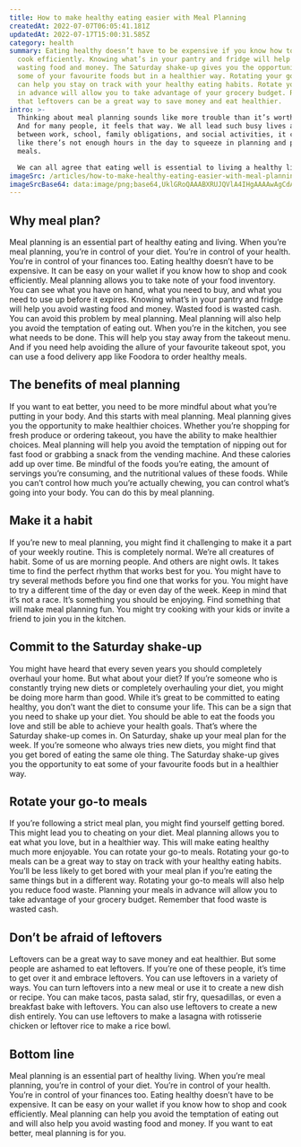 ```yaml
---
title: How to make healthy eating easier with Meal Planning
createdAt: 2022-07-07T06:05:41.181Z
updatedAt: 2022-07-17T15:00:31.585Z
category: health
summary: Eating healthy doesn’t have to be expensive if you know how to shop and
  cook efficiently. Knowing what’s in your pantry and fridge will help you avoid
  wasting food and money. The Saturday shake-up gives you the opportunity to eat
  some of your favourite foods but in a healthier way. Rotating your go-to meals
  can help you stay on track with your healthy eating habits. Rotate your meals
  in advance will allow you to take advantage of your grocery budget. Remember
  that leftovers can be a great way to save money and eat healthier.
intro: >-
  Thinking about meal planning sounds like more trouble than it’s worth.
  And for many people, it feels that way. We all lead such busy lives and
  between work, school, family obligations, and social activities, it can feel
  like there’s not enough hours in the day to squeeze in planning and prepping
  meals. 

  We can all agree that eating well is essential to living a healthy life. But sticking to healthy eating habits can be challenging and require some serious willpower. Even if you’re committed to good nutrition, finding the time and energy to shop for fresh ingredients, prep them for the week, and reheat them throughout the week is exhausting just thinking about it! Fortunately, there are several sneaky strategies you can use to make healthy eating easier.
imageSrc: /articles/how-to-make-healthy-eating-easier-with-meal-planning.png
imageSrcBase64: data:image/png;base64,UklGRoQAAABXRUJQVlA4IHgAAAAwAgCdASoKAAoAAUAmJYwCdAEPD38eYbqIAAD+9AyMZLtO7FOxBiYe3Dd0Pg4tPj7SLB2/+ZxdgH1r6pajroiNRC5+xn49KL/IkXPyBB40F+0+NLYWN8uiYXWZX76e6S5Haau9dGQYQm9Sh9zcl7A27MsvjYgAAAA=
---
```


## Why meal plan?

Meal planning is an essential part of healthy eating and living. When you’re meal planning, you’re in control of your diet. You’re in control of your health. You’re in control of your finances too. Eating healthy doesn’t have to be expensive. It can be easy on your wallet if you know how to shop and cook efficiently.
Meal planning allows you to take note of your food inventory. You can see what you have on hand, what you need to buy, and what you need to use up before it expires. Knowing what’s in your pantry and fridge will help you avoid wasting food and money. Wasted food is wasted cash. You can avoid this problem by meal planning.
Meal planning will also help you avoid the temptation of eating out. When you’re in the kitchen, you see what needs to be done. This will help you stay away from the takeout menu. And if you need help avoiding the allure of your favourite takeout spot, you can use a food delivery app like Foodora to order healthy meals.

## The benefits of meal planning

If you want to eat better, you need to be more mindful about what you’re putting in your body. And this starts with meal planning.
Meal planning gives you the opportunity to make healthier choices. Whether you’re shopping for fresh produce or ordering takeout, you have the ability to make healthier choices. Meal planning will help you avoid the temptation of nipping out for fast food or grabbing a snack from the vending machine. And these calories add up over time. Be mindful of the foods you’re eating, the amount of servings you’re consuming, and the nutritional values of these foods.
While you can’t control how much you’re actually chewing, you can control what’s going into your body. You can do this by meal planning.

## Make it a habit

If you’re new to meal planning, you might find it challenging to make it a part of your weekly routine. This is completely normal. We’re all creatures of habit. Some of us are morning people. And others are night owls. It takes time to find the perfect rhythm that works best for you.
You might have to try several methods before you find one that works for you. You might have to try a different time of the day or even day of the week.
Keep in mind that it’s not a race. It’s something you should be enjoying. Find something that will make meal planning fun. You might try cooking with your kids or invite a friend to join you in the kitchen.

## Commit to the Saturday shake-up

You might have heard that every seven years you should completely overhaul your home. But what about your diet? If you’re someone who is constantly trying new diets or completely overhauling your diet, you might be doing more harm than good.
While it’s great to be committed to eating healthy, you don’t want the diet to consume your life. This can be a sign that you need to shake up your diet. You should be able to eat the foods you love and still be able to achieve your health goals.
That’s where the Saturday shake-up comes in. On Saturday, shake up your meal plan for the week. If you’re someone who always tries new diets, you might find that you get bored of eating the same ole thing. The Saturday shake-up gives you the opportunity to eat some of your favourite foods but in a healthier way.

## Rotate your go-to meals

If you’re following a strict meal plan, you might find yourself getting bored. This might lead you to cheating on your diet. Meal planning allows you to eat what you love, but in a healthier way. This will make eating healthy much more enjoyable. You can rotate your go-to meals.
Rotating your go-to meals can be a great way to stay on track with your healthy eating habits. You’ll be less likely to get bored with your meal plan if you’re eating the same things but in a different way.
Rotating your go-to meals will also help you reduce food waste. Planning your meals in advance will allow you to take advantage of your grocery budget. Remember that food waste is wasted cash.

## Don’t be afraid of leftovers

Leftovers can be a great way to save money and eat healthier. But some people are ashamed to eat leftovers. If you’re one of these people, it’s time to get over it and embrace leftovers. You can use leftovers in a variety of ways.
You can turn leftovers into a new meal or use it to create a new dish or recipe. You can make tacos, pasta salad, stir fry, quesadillas, or even a breakfast bake with leftovers.
You can also use leftovers to create a new dish entirely. You can use leftovers to make a lasagna with rotisserie chicken or leftover rice to make a rice bowl.

## Bottom line

Meal planning is an essential part of healthy living. When you’re meal planning, you’re in control of your diet. You’re in control of your health. You’re in control of your finances too. Eating healthy doesn’t have to be expensive. It can be easy on your wallet if you know how to shop and cook efficiently.
Meal planning can help you avoid the temptation of eating out and will also help you avoid wasting food and money. If you want to eat better, meal planning is for you.

